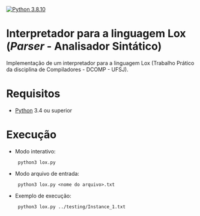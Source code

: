 [![Python 3.8.10](https://img.shields.io/badge/python-3.8.10-blue.svg)](https://www.python.org/downloads/release/python-3810/)

# Interpretador para a linguagem Lox (_Parser_ - Analisador Sintático)
 Implementação de um interpretador para a linguagem Lox (Trabalho Prático da disciplina de Compiladores - DCOMP - UFSJ).
 
  # Requisitos
 
- [Python](https://python.org) 3.4 ou superior
       
 # Execução
 
- Modo interativo:
        
       python3 lox.py
       
- Modo arquivo de entrada:

       python3 lox.py <nome do arquivo>.txt
       
- Exemplo de execução:

       python3 lox.py ../testing/Instance_1.txt
